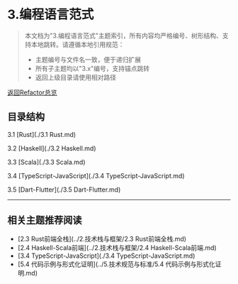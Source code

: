 # 3.编程语言范式

> 本文档为"3.编程语言范式"主题索引，所有内容均严格编号、树形结构、支持本地跳转。请遵循本地引用规范：
>
> - 主题编号与文件名一致，便于递归扩展
> - 所有子主题均以"3.x"编号，支持锚点跳转
> - 返回上级目录请使用相对路径

[返回Refactor总览](../README.md)

## 目录结构

3.1 [Rust](./3.1 Rust.md)

3.2 [Haskell](./3.2 Haskell.md)

3.3 [Scala](./3.3 Scala.md)

3.4 [TypeScript-JavaScript](./3.4 TypeScript-JavaScript.md)

3.5 [Dart-Flutter](./3.5 Dart-Flutter.md)

---

## 相关主题推荐阅读

- [2.3 Rust前端全栈](../2.技术栈与框架/2.3 Rust前端全栈.md)
- [2.4 Haskell-Scala前端](../2.技术栈与框架/2.4 Haskell-Scala前端.md)
- [3.4 TypeScript-JavaScript](./3.4 TypeScript-JavaScript.md)
- [5.4 代码示例与形式化证明](../5.技术规范与标准/5.4 代码示例与形式化证明.md)
